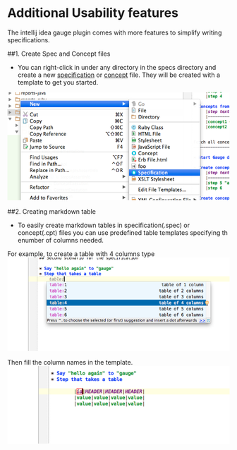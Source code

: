 # Additional Usability features

The intellij idea gauge plugin comes with more features to simplify writing specifications.

##1. Create Spec and Concept files
* You can right-click in under any directory in the specs directory and create a new [specification](../specifications/README.md) or [concept](../specifications/concepts.md) file. They will be created with a template to get you started.


![create spec](intellij-screenshots/additional/create_spec_file.png "Spec creation")

##2.  Creating markdown table
* To easily create markdown tables in specification(.spec) or concept(.cpt) files you can use predefined table templates specifying th enumber of columns needed.

For example, to create a table with 4 columns type
![table template enter](intellij-screenshots/additional/table_type.png "table template fill")

Then fill the column names in the template.
![table template fill](intellij-screenshots/additional/table_column_fill.png "table template fill")

